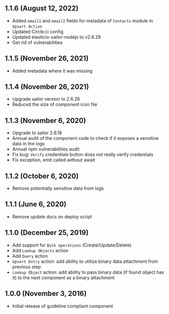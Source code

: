 ## 1.1.6 (August 12, 2022)

* Added `email1` and `email2` fields for metadata of `Contacts` module in `Upsert Action`
* Updated Circle.ci config 
* Updated elasticio-sailor-nodejs to v2.6.29 
* Get rid of vulnerabilities

## 1.1.5 (November 26, 2021)

* Added metadata where it was missing

## 1.1.4 (November 26, 2021)

* Upgrade sailor version to 2.6.26
* Reduced the size of component icon file

## 1.1.3 (November 6, 2020)

* Upgrade to sailor 2.6.18
* Annual audit of the component code to check if it exposes a sensitive data in the logs
* Annual npm vulnerabilities audit
* Fix bug: `Verify` credentials button does not really verify credentials
* Fix exception, emit called without await

## 1.1.2 (October 6, 2020)

* Remove potentially sensitive data from logs

## 1.1.1 (June 6, 2020)

* Remove update docs on deploy script

## 1.1.0 (December 25, 2019)

* Add support for `Bulk operations` (Create/Update/Delete)
* Add `Lookup Objects` action
* Add `Query` action
* `Upsert Entry` action: add ability to utilize binary data attachment from previous step
* `Lookup Object` action: add ability to pass binary data (if found object has it) to the next component as a binary attachment


## 1.0.0 (November 3, 2016)

* Initial release of guideline compliant component
